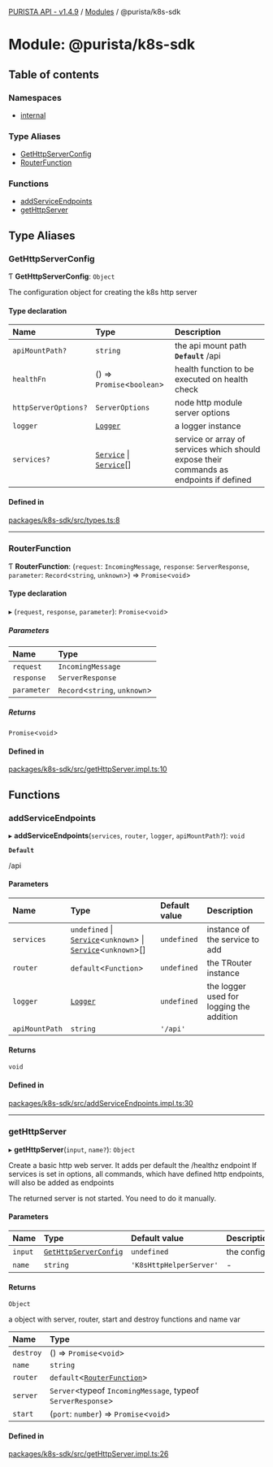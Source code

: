 [PURISTA API - v1.4.9](../README.md) / [Modules](../modules.md) / @purista/k8s-sdk

# Module: @purista/k8s-sdk

## Table of contents

### Namespaces

- [internal](purista_k8s_sdk.internal.md)

### Type Aliases

- [GetHttpServerConfig](purista_k8s_sdk.md#gethttpserverconfig)
- [RouterFunction](purista_k8s_sdk.md#routerfunction)

### Functions

- [addServiceEndpoints](purista_k8s_sdk.md#addserviceendpoints)
- [getHttpServer](purista_k8s_sdk.md#gethttpserver)

## Type Aliases

### GetHttpServerConfig

Ƭ **GetHttpServerConfig**: `Object`

The configuration object for creating the k8s http server

#### Type declaration

| Name | Type | Description |
| :------ | :------ | :------ |
| `apiMountPath?` | `string` | the api mount path **`Default`** /api |
| `healthFn` | () => `Promise`<`boolean`\> | health function to be executed on health check |
| `httpServerOptions?` | `ServerOptions` | node http module server options |
| `logger` | [`Logger`](../classes/purista_k8s_sdk.internal.Logger.md) | a logger instance |
| `services?` | [`Service`](../classes/purista_k8s_sdk.internal.Service.md) \| [`Service`](../classes/purista_k8s_sdk.internal.Service.md)[] | service or array of services which should expose their commands as endpoints if defined |

#### Defined in

[packages/k8s-sdk/src/types.ts:8](https://github.com/sebastianwessel/purista/blob/dde9cc6/packages/k8s-sdk/src/types.ts#L8)

___

### RouterFunction

Ƭ **RouterFunction**: (`request`: `IncomingMessage`, `response`: `ServerResponse`, `parameter`: `Record`<`string`, `unknown`\>) => `Promise`<`void`\>

#### Type declaration

▸ (`request`, `response`, `parameter`): `Promise`<`void`\>

##### Parameters

| Name | Type |
| :------ | :------ |
| `request` | `IncomingMessage` |
| `response` | `ServerResponse` |
| `parameter` | `Record`<`string`, `unknown`\> |

##### Returns

`Promise`<`void`\>

#### Defined in

[packages/k8s-sdk/src/getHttpServer.impl.ts:10](https://github.com/sebastianwessel/purista/blob/dde9cc6/packages/k8s-sdk/src/getHttpServer.impl.ts#L10)

## Functions

### addServiceEndpoints

▸ **addServiceEndpoints**(`services`, `router`, `logger`, `apiMountPath?`): `void`

**`Default`**

/api

#### Parameters

| Name | Type | Default value | Description |
| :------ | :------ | :------ | :------ |
| `services` | `undefined` \| [`Service`](../classes/purista_k8s_sdk.internal.Service.md)<`unknown`\> \| [`Service`](../classes/purista_k8s_sdk.internal.Service.md)<`unknown`\>[] | `undefined` | instance of the service to add |
| `router` | `default`<`Function`\> | `undefined` | the TRouter instance |
| `logger` | [`Logger`](../classes/purista_k8s_sdk.internal.Logger.md) | `undefined` | the logger used for logging the addition |
| `apiMountPath` | `string` | `'/api'` |  |

#### Returns

`void`

#### Defined in

[packages/k8s-sdk/src/addServiceEndpoints.impl.ts:30](https://github.com/sebastianwessel/purista/blob/dde9cc6/packages/k8s-sdk/src/addServiceEndpoints.impl.ts#L30)

___

### getHttpServer

▸ **getHttpServer**(`input`, `name?`): `Object`

Create a basic http web server.
It adds per default the /healthz endpoint
If services is set in options, all commands, which have defined http endpoints, will also be added as endpoints

The returned server is not started. You need to do it manually.

#### Parameters

| Name | Type | Default value | Description |
| :------ | :------ | :------ | :------ |
| `input` | [`GetHttpServerConfig`](purista_k8s_sdk.md#gethttpserverconfig) | `undefined` | the config |
| `name` | `string` | `'K8sHttpHelperServer'` | - |

#### Returns

`Object`

a object with server, router, start and destroy functions and name var

| Name | Type |
| :------ | :------ |
| `destroy` | () => `Promise`<`void`\> |
| `name` | `string` |
| `router` | `default`<[`RouterFunction`](purista_k8s_sdk.md#routerfunction)\> |
| `server` | `Server`<typeof `IncomingMessage`, typeof `ServerResponse`\> |
| `start` | (`port`: `number`) => `Promise`<`void`\> |

#### Defined in

[packages/k8s-sdk/src/getHttpServer.impl.ts:26](https://github.com/sebastianwessel/purista/blob/dde9cc6/packages/k8s-sdk/src/getHttpServer.impl.ts#L26)
